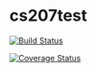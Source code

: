 
# cs207test

[![Build Status](https://travis-ci.org/nicodri/cs207_test.svg?branch=master)](https://travis-ci.org/nicodri/cs207_test)

[![Coverage Status](https://coveralls.io/repos/github/nicodri/cs207_test/badge.svg?branch=master)](https://coveralls.io/github/nicodri/cs207_test?branch=master)